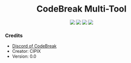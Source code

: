<h1 align="center">CodeBreak Multi-Tool</h1> 
<p align="center">
  <img src="https://img.shields.io/badge/version-0.0-8300FF">
  <img src="https://img.shields.io/github/stars/CIPIX-off/CodeBreak?style=flat&label=Stars&color=8300FF">
  <img src="https://img.shields.io/github/repo-size/CIPIX-off/CodeBreak?label=Size&color=8300FF">
  <img src="https://img.shields.io/github/languages/top/CIPIX-off/CodeBreak?color=8300FF">
</p>

<h3>Credits</h3>
<ul>
  <li><a href="https://discord.gg/pZSVzVkXBR">Discord of CodeBreak</a><br></li>
  <li>Creator: CIPIX<br></li>
  <li>Version: 0.0</li>
</ul>